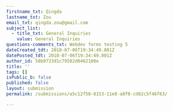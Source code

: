 ```yaml
---
firstname_txt: Qingda
lastname_txt: Zou
email_txt: qingda.zou@gmail.com
subject_list:
  - title_txt: General Inquiries
    value: General Inquiries
questions-comments_txt: Webdev forms testing 5
dateCreated_tdt: 2018-07-06T19:34:49.801Z
datePosted_tdt: 2018-07-06T19:34:49.801Z
author_id: 58b0733d1c79582d0462180e
title: ''
tags: []
isPublic_b: false
published: false
layout: submission
permalink: /submissions/a5c12f50-8153-11e8-a8f0-cd62c5f46f63/

---
```


